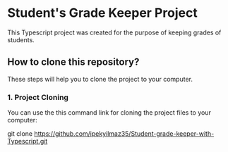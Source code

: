 #   Student's Grade Keeper Project

This Typescript project was created for the purpose of keeping grades of students. 

## How to clone this repository?

These steps will help you to clone the project to your computer.

### 1. Project Cloning

You can use the this command link for cloning the project files to your computer:

git clone https://github.com/ipekyilmaz35/Student-grade-keeper-with-Typescript.git